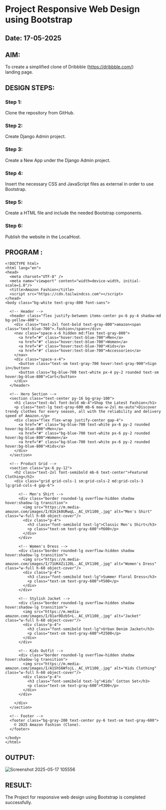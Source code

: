 # Project Responsive Web Design using Bootstrap
## Date: 17-05-2025

## AIM:
To create a simplified clone of Dribbble (https://dribbble.com/) landing page.


## DESIGN STEPS:

### Step 1:
Clone the repository from GitHub.

### Step 2:
Create Django Admin project.

### Step 3:
Create a New App under the Django Admin project.

### Step 4:
Insert the necessary CSS and JavaScript files as external in order to use Bootstrap.

### Step 5:
Create a HTML file and include the needed Bootstrap components.

### Step 6:
Publish the website in the LocalHost.

## PROGRAM :
```
<!DOCTYPE html>
<html lang="en">
<head>
  <meta charset="UTF-8" />
  <meta name="viewport" content="width=device-width, initial-scale=1.0"/>
  <title>Amazon Fashion</title>
  <script src="https://cdn.tailwindcss.com"></script>
</head>
<body class="bg-white text-gray-800 font-sans">

  <!-- Header -->
  <header class="flex justify-between items-center px-6 py-4 shadow-md bg-yellow-400">
    <div class="text-2xl font-bold text-gray-800">amazon<span class="text-blue-700">.fashion</span></div>
    <nav class="space-x-6 hidden md:flex text-gray-800">
      <a href="#" class="hover:text-blue-700">Men</a>
      <a href="#" class="hover:text-blue-700">Women</a>
      <a href="#" class="hover:text-blue-700">Kids</a>
      <a href="#" class="hover:text-blue-700">Accessories</a>
    </nav>
    <div class="space-x-4">
      <button class="text-sm text-gray-700 hover:text-gray-900">Sign in</button>
      <button class="bg-blue-700 text-white px-4 py-2 rounded text-sm hover:bg-blue-800">Cart</button>
    </div>
  </header>

  <!-- Hero Section -->
  <section class="text-center py-16 bg-gray-100">
    <h1 class="text-4xl font-bold mb-4">Shop the Latest Fashion</h1>
    <p class="text-lg text-gray-600 mb-6 max-w-2xl mx-auto">Discover trendy clothes for every season, all with the reliability and delivery speed of Amazon.</p>
    <div class="flex flex-wrap justify-center gap-4">
      <a href="#" class="bg-blue-700 text-white px-6 py-2 rounded hover:bg-blue-800">Men</a>
      <a href="#" class="bg-blue-700 text-white px-6 py-2 rounded hover:bg-blue-800">Women</a>
      <a href="#" class="bg-blue-700 text-white px-6 py-2 rounded hover:bg-blue-800">Kids</a>
    </div>
  </section>

  <!-- Product Grid -->
  <section class="px-6 py-12">
    <h2 class="text-2xl font-semibold mb-6 text-center">Featured Clothing</h2>
    <div class="grid grid-cols-1 sm:grid-cols-2 md:grid-cols-3 lg:grid-cols-4 gap-6">

      <!-- Men's Shirt -->
      <div class="border rounded-lg overflow-hidden shadow hover:shadow-lg transition">
        <img src="https://m.media-amazon.com/images/I/81k1k0URwqL._AC_UY1100_.jpg" alt="Men's Shirt" class="w-full h-60 object-cover"/>
        <div class="p-4">
          <h3 class="font-semibold text-lg">Classic Men's Shirt</h3>
          <p class="text-sm text-gray-600">₹600</p>
        </div>
      </div>

      <!-- Women's Dress -->
      <div class="border rounded-lg overflow-hidden shadow hover:shadow-lg transition">
        <img src="https://m.media-amazon.com/images/I/71UK4Zi120L._AC_UY1100_.jpg" alt="Women's Dress" class="w-full h-60 object-cover"/>
        <div class="p-4">
          <h3 class="font-semibold text-lg">Summer Floral Dress</h3>
          <p class="text-sm text-gray-600">₹500</p>
        </div>
      </div>

      <!-- Stylish Jacket -->
      <div class="border rounded-lg overflow-hidden shadow hover:shadow-lg transition">
        <img src="https://m.media-amazon.com/images/I/81ar0DzbS+L._AC_UY1100_.jpg" alt="Jacket" class="w-full h-60 object-cover"/>
        <div class="p-4">
          <h3 class="font-semibold text-lg">Urban Denim Jacket</h3>
          <p class="text-sm text-gray-600">₹2500</p>
        </div>
      </div>

      <!-- Kids Outfit -->
      <div class="border rounded-lg overflow-hidden shadow hover:shadow-lg transition">
        <img src="https://m.media-amazon.com/images/I/A1ShS6WfojL._AC_UY1100_.jpg" alt="Kids Clothing" class="w-full h-60 object-cover"/>
        <div class="p-4">
          <h3 class="font-semibold text-lg">Kids’ Cotton Set</h3>
          <p class="text-sm text-gray-600">₹300</p>
        </div>
      </div>

    </div>
  </section>

  <!-- Footer -->
  <footer class="bg-gray-200 text-center py-6 text-sm text-gray-600">
    © 2025 Amazon Fashion (Clone). 
  </footer>

</body>
</html>
```

## OUTPUT:
![Screenshot 2025-05-17 105556](https://github.com/user-attachments/assets/bb68f016-32e8-4a19-b21f-5e64292ce49f)


## RESULT:
The Project for responsive web design using Bootstrap is completed successfully.
